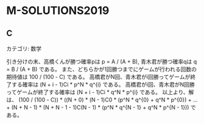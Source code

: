 # M-SOLUTIONS2019

## C
カテゴリ: 数学

引き分けの末、高橋くんが勝つ確率pは p = A / (A + B), 青木君が勝つ確率qは q = B / (A + B) である。
また、どちらかが1回勝つまでにゲームが行われる回数の期待値は 100 / (100 - C) である。
高橋君がN回、青木君がi回勝ってゲームが終了する確率は (N + i - 1)Ci * p^N * q^{i} である。
高橋君がi回、青木君がN回勝ってゲームが終了する確率は (N + i - 1)Ci * q^N * p^{i} である。
以上より、解は、 (100 / (100 - C)) * ((N + 0) * (N - 1)C0 * (p^N * q^{0} + q^N * p^{0}) + ... + (N + N - 1) * (N + N - 1 - 1)C(N - 1) * (p^N * q^{N - 1} + q^N * p^{N - 1})) である。
